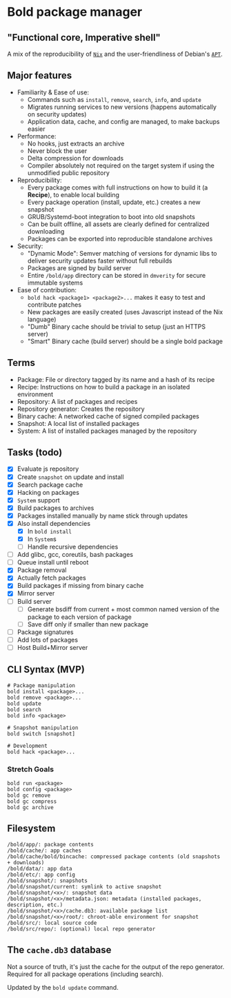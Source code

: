 # Bold package manager

## "Functional core, Imperative shell"

A mix of the reproducibility of [`Nix`](https://nixos.org) and the user-friendliness of Debian's [`APT`](https://en.wikipedia.org/wiki/APT_(software)).

## Major features

- Familiarity & Ease of use:
  - Commands such as `install`, `remove`, `search`, `info`, and `update`
  - Migrates running services to new versions (happens automatically on security updates)
  - Application data, cache, and config are managed, to make backups easier
- Performance:
  - No hooks, just extracts an archive
  - Never block the user
  - Delta compression for downloads
  - Compiler absolutely not required on the target system if using the unmodified public repository
- Reproducibility:
  - Every package comes with full instructions on how to build it (a **Recipe**), to enable local building
  - Every package operation (install, update, etc.) creates a new snapshot
  - GRUB/Systemd-boot integration to boot into old snapshots
  - Can be built offline, all assets are clearly defined for centralized downloading
  - Packages can be exported into reproducible standalone archives
- Security:
  - "Dynamic Mode": Semver matching of versions for dynamic libs to deliver security updates faster without full rebuilds
  - Packages are signed by build server
  - Entire `/bold/app` directory can be stored in `dmverity` for secure immutable systems
- Ease of contribution:
  - `bold hack <package1> <package2>...` makes it easy to test and contribute patches
  - New packages are easily created (uses Javascript instead of the Nix language)
  - "Dumb" Binary cache should be trivial to setup (just an HTTPS server)
  - "Smart" Binary cache (build server) should be a single bold package

## Terms

- Package: File or directory tagged by its name and a hash of its recipe
- Recipe: Instructions on how to build a package in an isolated environment
- Repository: A list of packages and recipes
- Repository generator: Creates the repository
- Binary cache: A networked cache of signed compiled packages
- Snapshot: A local list of installed packages
- System: A list of installed packages managed by the repository

## Tasks (todo)

- [x] Evaluate js repository
- [x] Create `snapshot` on update and install
- [x] Search package cache
- [x] Hacking on packages
- [x] `System` support
- [x] Build packages to archives
- [x] Packages installed manually by name stick through updates
- [x] Also install dependencies
  - [x] In `bold install`
  - [x] In `System`s
  - [ ] Handle recursive dependencies
- [ ] Add glibc, gcc, coreutils, bash packages
- [ ] Queue install until reboot
- [x] Package removal
- [x] Actually fetch packages
- [x] Build packages if missing from binary cache
- [x] Mirror server
- [ ] Build server
  - [ ] Generate bsdiff from current + most common named version of the package to each version of package  
  - [ ] Save diff only if smaller than new package
- [ ] Package signatures
- [ ] Add lots of packages
- [ ] Host Build+Mirror server

## CLI Syntax (MVP)

```shell
# Package manipulation
bold install <package>...
bold remove <package>...
bold update
bold search
bold info <package>

# Snapshot manipulation
bold switch [snapshot]

# Development
bold hack <package>...
```

### Stretch Goals

```shell
bold run <package>
bold config <package>
bold gc remove
bold gc compress
bold gc archive
```

## Filesystem

```
/bold/app/: package contents
/bold/cache/: app caches
/bold/cache/bold/bincache: compressed package contents (old snapshots + downloads)
/bold/data/: app data
/bold/etc/: app config
/bold/snapshot/: snapshots
/bold/snapshot/current: symlink to active snapshot
/bold/snapshot/<x>/: snapshot data
/bold/snapshot/<x>/metadata.json: metadata (installed packages, description, etc.)
/bold/snapshot/<x>/cache.db3: available package list
/bold/snapshot/<x>/root/: chroot-able environment for snapshot
/bold/src/: local source code
/bold/src/repo/: (optional) local repo generator
```

## The `cache.db3` database

Not a source of truth, it's just the cache for the output of the repo generator.  
Required for all package operations (including search).

Updated by the `bold update` command.
